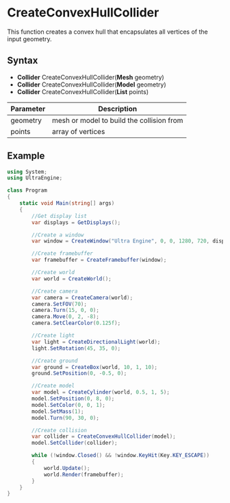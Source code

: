 # CreateConvexHullCollider

This function creates a convex hull that encapsulates all vertices of the input geometry.

## Syntax

- **Collider** CreateConvexHullCollider(**Mesh** geometry)
- **Collider** CreateConvexHullCollider(**Model** geometry)
- **Collider** CreateConvexHullCollider(**List<Vec3>** points)

| Parameter | Description |
|---|---|
| geometry | mesh or model to build the collision from |
| points | array of vertices |

## Example

```csharp
using System;
using UltraEngine;

class Program
{
    static void Main(string[] args)
    {
        //Get display list
        var displays = GetDisplays();

        //Create a window
        var window = CreateWindow("Ultra Engine", 0, 0, 1280, 720, displays[0], WindowFlags.WINDOW_TITLEBAR | WindowFlags.WINDOW_CENTER);

        //Create framebuffer
        var framebuffer = CreateFramebuffer(window);

        //Create world
        var world = CreateWorld();

        //Create camera
        var camera = CreateCamera(world);
        camera.SetFOV(70);
        camera.Turn(15, 0, 0);
        camera.Move(0, 2, -8);
        camera.SetClearColor(0.125f);

        //Create light
        var light = CreateDirectionalLight(world);
        light.SetRotation(45, 35, 0);

        //Create ground
        var ground = CreateBox(world, 10, 1, 10);
        ground.SetPosition(0, -0.5, 0);

        //Create model
        var model = CreateCylinder(world, 0.5, 1, 5);
        model.SetPosition(0, 8, 0);
        model.SetColor(0, 0, 1);
        model.SetMass(1);
        model.Turn(90, 30, 0);

        //Create collision
        var collider = CreateConvexHullCollider(model);
        model.SetCollider(collider);

        while (!window.Closed() && !window.KeyHit(Key.KEY_ESCAPE))
        {
            world.Update();
            world.Render(framebuffer);
        }
    }
}
```